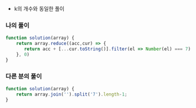 - k의 개수와 동일한 풀이

### 나의 풀이
```js
function solution(array) {
    return array.reduce((acc,cur) => {
       return acc + [...cur.toString()].filter(el => Number(el) === 7).length
    }, 0)
}
```

### 다른 분의 풀이
```js
function solution(array) {
    return array.join('').split('7').length-1;
}
```